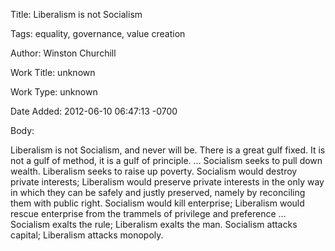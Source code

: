 Title:  Liberalism is not Socialism

Tags:   equality, governance, value creation

Author: Winston Churchill

Work Title: unknown

Work Type: unknown

Date Added: 2012-06-10 06:47:13 -0700

Body: 

Liberalism is not Socialism, and never will be. There is a great gulf fixed. It is not a gulf of method, it is a gulf of principle. … Socialism seeks to pull down wealth. Liberalism seeks to raise up poverty. Socialism would destroy private interests; Liberalism would preserve private interests in the only way in which they can be safely and justly preserved, namely by reconciling them with public right. Socialism would kill enterprise; Liberalism would rescue enterprise from the trammels of privilege and preference … Socialism exalts the rule; Liberalism exalts the man. Socialism attacks capital; Liberalism attacks monopoly.

